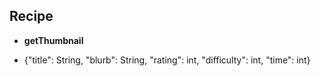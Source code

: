 ## Recipe

- **getThumbnail**

- {"title": String, "blurb": String, "rating": int, "difficulty": int, "time": int}
